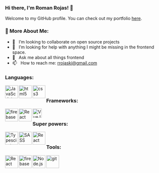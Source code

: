### Hi there, I'm Roman Rojas! 👋

Welcome to my GitHub profile. You can check out my portfolio [here](https://www.romanrojas.me/).

### 🧐 More About Me:

<!--- - 🔭 &nbsp; I run a software consulting company called [Web Development Services](https://wdvservices.com/). --->
- 👯 &nbsp; I’m looking to collaborate on open source projects
- 🤔 &nbsp; I’m looking for help with anything I might be missing in the frontend space.
- 💬 &nbsp; Ask me about all things frontend
- 📫 &nbsp; How to reach me: rrojaski@gmail.com

### Languages:
<a href="https://developer.mozilla.org/en-US/docs/Web/JavaScript" target="_blank"> <img align="left" alt="JavaScript" height="42px"  src="https://raw.githubusercontent.com/rahul-jha98/github_readme_icons/main/language_and_tools/square/javascript/javascript.svg"> </a>
<a href="https://developer.mozilla.org/en-US/docs/Web/JavaScript" target="_blank"> <img align="left" alt="html5" height="42px"  src="https://github.com/daiky00/daiky00/assets/15005162/2f3185d4-bc17-4b2d-b868-6e80d97932ca" /> </a>
<a href="https://developer.mozilla.org/en-US/docs/Web/JavaScript" target="_blank"> <img align="left" alt="css3" height="42px"  src="https://upload.wikimedia.org/wikipedia/commons/thumb/d/d5/CSS3_logo_and_wordmark.svg/180px-CSS3_logo_and_wordmark.svg.png" /> 
</a>
<br>
### Frameworks:
<a href="https://angular.io/" target="_blank"> <img align="left" src="https://angular.io/assets/images/logos/angular/angular.svg" alt="firebase" height="42px"/> </a>
<a href="https://reactjs.org/" target="_blank"> <img align="left" alt="React" height="42px" src="https://raw.githubusercontent.com/rahul-jha98/github_readme_icons/main/language_and_tools/square/react/react.svg"></a>
<a href="https://vuejs.org" target="_blank"> <img align="left" alt="VueJS" height="30px" src="https://upload.wikimedia.org/wikipedia/commons/thumb/9/95/Vue.js_Logo_2.svg/512px-Vue.js_Logo_2.svg.png"></a>
<br>
### Super powers:
<a href="https://www.typescriptlang.org/" target="_blank"><img align="left" alt="Typescirpt" height ="42px" src="https://raw.githubusercontent.com/rahul-jha98/github_readme_icons/main/language_and_tools/square/typescript/typescript.svg"></a>
<a href="https://sass-lang.com" target="_blank"> <img align="left" alt="SASS" height="42px" src="https://upload.wikimedia.org/wikipedia/commons/thumb/9/96/Sass_Logo_Color.svg/121px-Sass_Logo_Color.svg.png"></a>
<a href="https://lesscss.org" target="_blank"> <img align="left" alt="React" height="42px" height="42px" src="https://lesscss.org/public/img/less_logo.png"></a>
<br>
### Tools:
<a href="https://graphql.org" target="_blank"> <img align="left" alt="React" height="42px" src="https://graphql.org/img/logo.svg"></a>
<a href="https://firebase.google.com/" target="_blank"> <img align="left" src="https://raw.githubusercontent.com/rahul-jha98/github_readme_icons/main/language_and_tools/square/firebase/firebase.svg" alt="firebase" height ="42px"/> </a>
<a href="https://nodejs.org" target="_blank"><img align="left" alt="Node.js" height ="42px" src="https://raw.githubusercontent.com/rahul-jha98/github_readme_icons/main/language_and_tools/square/node/node.svg"></a>
<a href="https://git-scm.com/" target="_blank"> <img src="https://raw.githubusercontent.com/rahul-jha98/github_readme_icons/main/language_and_tools/square/git-scm/git-scm.svg" align="left" alt="git" height='42px'/> </a>
<br>

